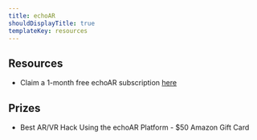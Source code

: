 ```yaml
---
title: echoAR
shouldDisplayTitle: true
templateKey: resources
---
```

## Resources
- Claim a 1-month free echoAR subscription [here](https://console.echoar.xyz/#/auth/register-hackathon?code=VTHacks8)
## Prizes
- Best AR/VR Hack Using the echoAR Platform - $50 Amazon Gift Card